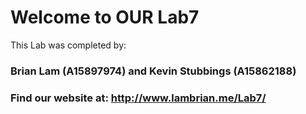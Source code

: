 # Welcome to OUR Lab7

This Lab was completed by:
### Brian Lam (A15897974) and Kevin Stubbings (A15862188)
### Find our website at: http://www.lambrian.me/Lab7/
